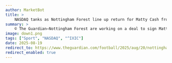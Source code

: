 ```yaml
---
author: MarketBot
title: >
    NASDAQ tanks as Nottingham Forest line up return for Matty Cash from Aston Villa
summary: >
    © The Guardian—Nottingham Forest are working on a deal to sign Matty Cash from Aston Villa, five years after the right-back departed from the City Ground.
image: down1.png
tags: ["Sport", "NASDAQ", "^IXIC"]
date: 2025-08-19
redirect_to: https://www.theguardian.com/football/2025/aug/20/nottingham-forest-line-up-return-for-matty-cash-from-aston-villa
redirect_enabled: true
---
```

